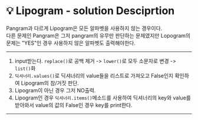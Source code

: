 # :bulb: Lipogram - solution Desciprtion 
Pangram과 다르게 Lipogram은 모든 알파벳을 사용하지 않는 경우이다.    
다른 문제인 Pangram은 그저 pangram의 유무만 판단하는 문제였지만 Lopogram의 문제는 "YES"인 경우 사용하지 않은 알파벳도 출력해야한다.    

---
1. input받는다. `replace()`로 공백 제거 -> `lower()`로 모두 소문자로 변경 -> `list()`화     
2. `딕셔너리.values()`로 딕셔너리의 value들을 리스트로 가져오고 False인지 확인하여 Lipogram의 참/거짓 판단.     
3. Lipogram이 아닌 경우 그저 NO출력.     
4. Lipogram인 경우 `딕셔너리.items()`메소드를 사용하여 딕셔너리의 key와 value를 받아와서 value의 값의 False인 경우 key를 print한다. 

---

